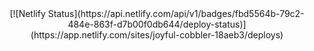 <center>[![Netlify Status](https://api.netlify.com/api/v1/badges/fbd5564b-79c2-484e-863f-d7b00f0db644/deploy-status)](https://app.netlify.com/sites/joyful-cobbler-18aeb3/deploys)
</center>
